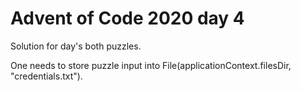 # Advent of Code 2020 day 4

Solution for day's both puzzles.

One needs to store puzzle input into File(applicationContext.filesDir, "credentials.txt").
